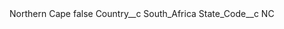 <?xml version="1.0" encoding="UTF-8"?>
<CustomMetadata xmlns="http://soap.sforce.com/2006/04/metadata" xmlns:xsi="http://www.w3.org/2001/XMLSchema-instance" xmlns:xsd="http://www.w3.org/2001/XMLSchema">
    <label>Northern Cape</label>
    <protected>false</protected>
    <values>
        <field>Country__c</field>
        <value xsi:type="xsd:string">South_Africa</value>
    </values>
    <values>
        <field>State_Code__c</field>
        <value xsi:type="xsd:string">NC</value>
    </values>
</CustomMetadata>
